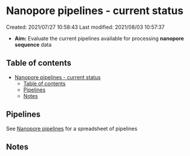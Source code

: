 # Nanopore pipelines - current status

Created: 2021/07/27 10:58:43
Last modified: 2021/08/03 10:57:37

- **Aim:** Evaluate the current pipelines available for processing **nanopore sequence** data

## Table of contents

- [Nanopore pipelines - current status](#nanopore-pipelines---current-status)
  - [Table of contents](#table-of-contents)
  - [Pipelines](#pipelines)
  - [Notes](#notes)

## Pipelines

See [Nanopore pipelines](./nanopore_pipelines.csv) for a spreadsheet of pipelines

## Notes
